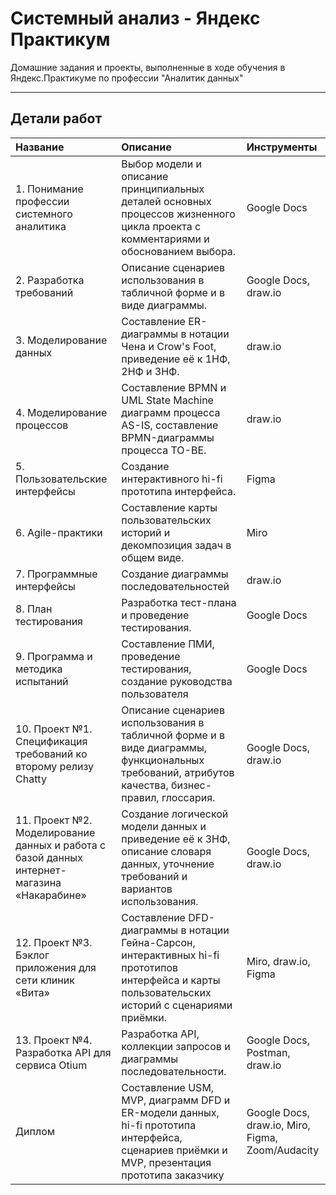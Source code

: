 # Системный анализ - Яндекс Практикум

Домашние задания и проекты, выполненные в ходе обучения в Яндекс.Практикуме по профессии "Аналитик данных"

-----

## Детали работ

|Название|Описание|Инструменты|
|:-------------|:-------------|:--------------|
|1. Понимание профессии системного аналитика|Выбор модели и описание принципиальных деталей основных процессов жизненного цикла проекта с комментариями и обоснованием выбора.|Google Docs|
|2. Разработка требований|Описание сценариев использования в табличной форме и в виде диаграммы.|Google Docs, draw.io|
|3. Моделирование данных|Составление ER-диаграммы в нотации Чена и Crow's Foot, приведение её к 1НФ, 2НФ и 3НФ.|draw.io|
|4. Моделирование процессов|Составление BPMN и UML State Machine диаграмм процесса AS-IS, составление BPMN-диаграммы процесса TO-BE.|draw.io|
|5. Пользовательские интерфейсы|Создание интерактивного hi-fi прототипа интерфейса.|Figma|
|6. Agile-практики|Составление карты пользовательских историй и декомпозиция задач в общем виде.|Miro|
|7. Программные интерфейсы|Создание диаграммы последовательностей|draw.io|
|8. План тестирования|Разработка тест-плана и проведение тестирования.|Google Docs|
|9. Программа и методика испытаний|Составление ПМИ, проведение тестирования, создание руководства пользователя|Google Docs|
|10. Проект №1. Спецификация требований ко второму релизу Chatty|Описание сценариев использования в табличной форме и в виде диаграммы, функциональных требований, атрибутов качества, бизнес-правил, глоссария.|Google Docs, draw.io|
|11. Проект №2. Моделирование данных и работа с базой данных интернет-магазина «Накарабине»|Создание логической модели данных и приведение её к 3НФ, описание словаря данных, уточнение требований и вариантов использования.|Google Docs, draw.io|
|12. Проект №3. Бэклог приложения для сети клиник «Вита»|Составление DFD-диаграммы в нотации Гейна-Сарсон, интерактивных hi-fi прототипов интерфейса и карты пользовательских историй с сценариями приёмки.|Miro, draw.io, Figma|
|13. Проект №4. Разработка API для сервиса Otium|Разработка API, коллекции запросов и диаграммы последовательности.|Google Docs, Postman, draw.io|
|Диплом|Составление USM, MVP, диаграмм DFD и ER-модели данных, hi-fi прототипа интерфейса, сценариев приёмки и MVP, презентация прототипа заказчику|Google Docs, draw.io, Miro, Figma, Zoom/Audacity|
